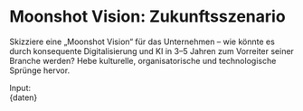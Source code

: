 # Moonshot Vision: Zukunftsszenario

Skizziere eine „Moonshot Vision“ für das Unternehmen – wie könnte es durch konsequente Digitalisierung und KI in 3–5 Jahren zum Vorreiter seiner Branche werden? Hebe kulturelle, organisatorische und technologische Sprünge hervor.

Input:  
{daten}
